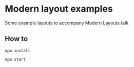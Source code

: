 # Modern layout examples

Some example layouts to accompany Modern Layouts talk

## How to

```npm install```

```npm start```



